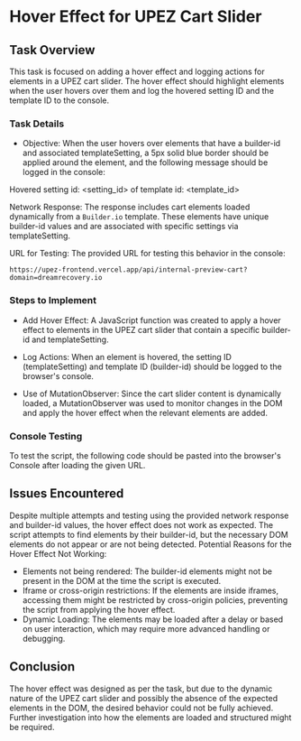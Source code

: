 # Hover Effect for UPEZ Cart Slider
## Task Overview

This task is focused on adding a hover effect and logging actions for elements in a UPEZ cart slider. The hover effect should highlight elements when the user hovers over them and log the hovered setting ID and the template ID to the console.
### Task Details

- Objective: When the user hovers over elements that have a builder-id and associated templateSetting, a 5px solid blue border should be applied around the element, and the following message should be logged in the console:

Hovered setting id: <setting_id> of template id: <template_id>

Network Response: The response includes cart elements loaded dynamically from a `Builder.io` template. These elements have unique builder-id values and are associated with specific settings via templateSetting.

URL for Testing: The provided URL for testing this behavior in the console:

`https://upez-frontend.vercel.app/api/internal-preview-cart?domain=dreamrecovery.io`

### Steps to Implement

- Add Hover Effect: A JavaScript function was created to apply a hover effect to elements in the UPEZ cart slider that contain a specific builder-id and templateSetting.

- Log Actions: When an element is hovered, the setting ID (templateSetting) and template ID (builder-id) should be logged to the browser's console.

- Use of MutationObserver: Since the cart slider content is dynamically loaded, a MutationObserver was used to monitor changes in the DOM and apply the hover effect when the relevant elements are added.

### Console Testing

To test the script, the following code should be pasted into the browser's Console after loading the given URL.

## Issues Encountered

Despite multiple attempts and testing using the provided network response and builder-id values, the hover effect does not work as expected. The script attempts to find elements by their builder-id, but the necessary DOM elements do not appear or are not being detected.
Potential Reasons for the Hover Effect Not Working:

- Elements not being rendered: The builder-id elements might not be present in the DOM at the time the script is executed.
- Iframe or cross-origin restrictions: If the elements are inside iframes, accessing them might be restricted by cross-origin policies, preventing the script from applying the hover effect.
- Dynamic Loading: The elements may be loaded after a delay or based on user interaction, which may require more advanced handling or debugging.

## Conclusion

The hover effect was designed as per the task, but due to the dynamic nature of the UPEZ cart slider and possibly the absence of the expected elements in the DOM, the desired behavior could not be fully achieved. Further investigation into how the elements are loaded and structured might be required.